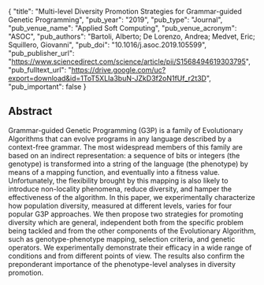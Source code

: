 {
  "title": "Multi-level Diversity Promotion Strategies for Grammar-guided Genetic Programming",
  "pub_year": "2019",
  "pub_type": "Journal",
  "pub_venue_name": "Applied Soft Computing",
  "pub_venue_acronym": "ASOC",
  "pub_authors": "Bartoli, Alberto; De Lorenzo, Andrea; Medvet, Eric; Squillero, Giovanni",
  "pub_doi": "10.1016/j.asoc.2019.105599",
  "pub_publisher_url": "https://www.sciencedirect.com/science/article/pii/S1568494619303795",
  "pub_fulltext_url": "https://drive.google.com/uc?export=download&id=1ToT5XLIa3buN-JZkD3f2oN1fUf_r2t3D",
  "pub_important": false
}

## Abstract
Grammar-guided Genetic Programming (G3P) is a family of Evolutionary Algorithms that can evolve programs in any language described by a context-free grammar. The most widespread members of this family are based on an indirect representation: a sequence of bits or integers (the genotype) is transformed into a string of the language (the phenotype) by means of a mapping function, and eventually into a fitness value. Unfortunately, the flexibility brought by this mapping is also likely to introduce non-locality phenomena, reduce diversity, and hamper the effectiveness of the algorithm. In this paper, we experimentally characterize how population diversity, measured at different levels, varies for four popular G3P approaches. We then propose two strategies for promoting diversity which are general, independent both from the specific problem being tackled and from the other components of the Evolutionary Algorithm, such as genotype-phenotype mapping, selection criteria, and genetic operators. We experimentally demonstrate their efficacy in a wide range of conditions and from different points of view. The results also confirm the preponderant importance of the phenotype-level analyses in diversity promotion.
